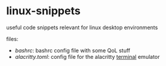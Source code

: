 # linux-snippets
useful code snippets relevant for linux desktop environments

files:
- _bashrc_: bashrc config file with some QoL stuff
- _alacritty.toml_: config file for the alacritty [terminal](https://alacritty.org) emulator
